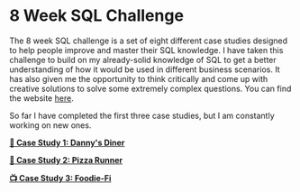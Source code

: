 # 8 Week SQL Challenge

The 8 week SQL challenge is a set of eight different case studies designed to help people improve and master their SQL knowledge. I have taken this challenge to build on my already-solid knowledge of SQL to get a better understanding of how it would be used in different business scenarios. It has also given me the opportunity to think critically and come up with creative solutions to solve some extremely complex questions. You can find the website [here](https://8weeksqlchallenge.com/).

So far I have completed the first three case studies, but I am constantly working on new ones.

**[🍜 Case Study 1: Danny's Diner](https://github.com/Adam-Chamberlain/8-Week-SQL-Challenge/blob/main/%231%20-%20Danny's%20Diner/README.md)**

**[🍕 Case Study 2: Pizza Runner](https://github.com/Adam-Chamberlain/8-Week-SQL-Challenge/blob/main/%232%20-%20Pizza%20Runner/README.md)**

**[📺 Case Study 3: Foodie-Fi](https://github.com/Adam-Chamberlain/8-Week-SQL-Challenge/blob/main/%233%20-%20Foodie-Fi/README.md)**
